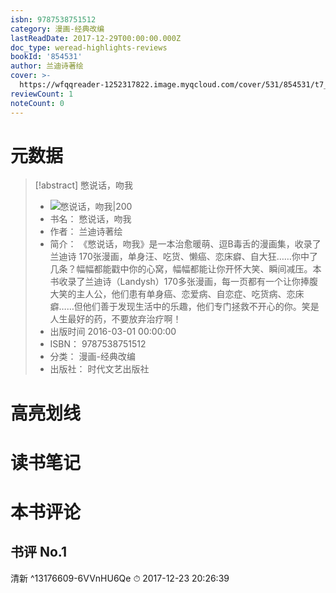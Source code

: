 ```yaml
---
isbn: 9787538751512
category: 漫画-经典改编
lastReadDate: 2017-12-29T00:00:00.000Z
doc_type: weread-highlights-reviews
bookId: '854531'
author: 兰迪诗著绘
cover: >-
  https://wfqqreader-1252317822.image.myqcloud.com/cover/531/854531/t7_854531.jpg
reviewCount: 1
noteCount: 0
---
```

# 元数据
> [!abstract] 憋说话，吻我
> - ![ 憋说话，吻我|200](https://wfqqreader-1252317822.image.myqcloud.com/cover/531/854531/t7_854531.jpg)
> - 书名： 憋说话，吻我
> - 作者： 兰迪诗著绘
> - 简介： 《憋说话，吻我》是一本治愈暖萌、逗B毒舌的漫画集，收录了兰迪诗 170张漫画，单身汪、吃货、懒癌、恋床癖、自大狂……你中了几条？幅幅都能戳中你的心窝，幅幅都能让你开怀大笑、瞬间减压。本书收录了兰迪诗（Landysh）170多张漫画，每一页都有一个让你捧腹大笑的主人公，他们患有单身癌、恋爱病、自恋症、吃货病、恋床癖……但他们善于发现生活中的乐趣，他们专门拯救不开心的你。笑是人生最好的药，不要放弃治疗啊！
> - 出版时间 2016-03-01 00:00:00
> - ISBN： 9787538751512
> - 分类： 漫画-经典改编
> - 出版社： 时代文艺出版社

# 高亮划线

# 读书笔记

# 本书评论

## 书评 No.1 
清新
 ^13176609-6VVnHU6Qe
⏱ 2017-12-23 20:26:39
